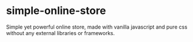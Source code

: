 # simple-online-store
Simple yet powerful online store, made with vanilla javascript and pure css without any external libraries or frameworks.
